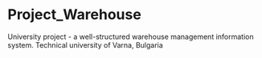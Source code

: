 # Project_Warehouse
University project - a well-structured warehouse management information system. 
Technical university of Varna, Bulgaria
